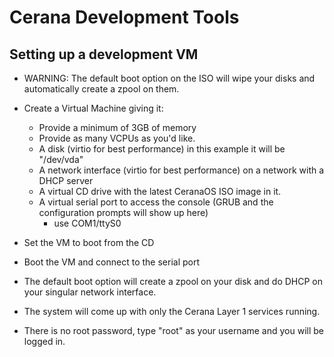 Cerana Development Tools
=================

Setting up a development VM
--------------------

* WARNING: The default boot option on the ISO will wipe your disks and automatically create a zpool on them.

* Create a Virtual Machine giving it:
  * Provide a minimum of 3GB of memory
  * Provide as many VCPUs as you'd like.
  * A disk (virtio for best performance) in this example it will be "/dev/vda"
  * A network interface (virtio for best performance) on a network with a DHCP server 
  * A virtual CD drive with the latest CeranaOS ISO image in it.
  * A virtual serial port to access the console (GRUB and the configuration prompts will show up here)
    * use COM1/ttyS0
* Set the VM to boot from the CD
* Boot the VM and connect to the serial port
* The default boot option will create a zpool on your disk and do DHCP on your singular network interface.
* The system will come up with only the Cerana Layer 1 services running.
* There is no root password, type "root" as your username and you will be logged in.

